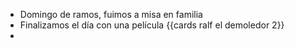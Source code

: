 - Domingo de ramos, fuimos a misa en familia
- Finalizamos el día con una película {{cards ralf el demoledor 2}}
-